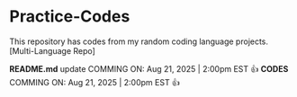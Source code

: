 # Practice-Codes
This repository has codes from my random coding language projects. [Multi-Language Repo]

**README.md** update COMMING ON: Aug 21, 2025 | 2:00pm EST 👍
**CODES** COMMING ON: Aug 21, 2025 | 2:00pm EST 👍
